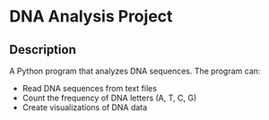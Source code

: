 # DNA Analysis Project

## Description

A Python program that analyzes DNA sequences. The program can:

- Read DNA sequences from text files
- Count the frequency of DNA letters (A, T, C, G)
- Create visualizations of DNA data
